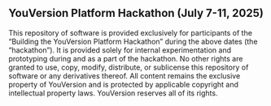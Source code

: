 ## YouVersion Platform Hackathon (July 7-11, 2025)

This repository of software is provided exclusively for participants of the “Building the YouVersion Platform Hackathon” during the above dates (the “hackathon”).
It is provided solely for internal experimentation and prototyping during and as a part of the hackathon. No other rights are granted to use, copy, modify, distribute, or sublicense this repository of software or any derivatives thereof.
All content remains the exclusive property of YouVersion and is protected by applicable copyright and intellectual property laws. YouVersion reserves all of its rights.
